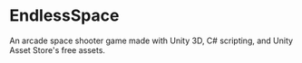 # EndlessSpace
An arcade space shooter game made with Unity 3D, C# scripting, and Unity Asset Store's free assets.
